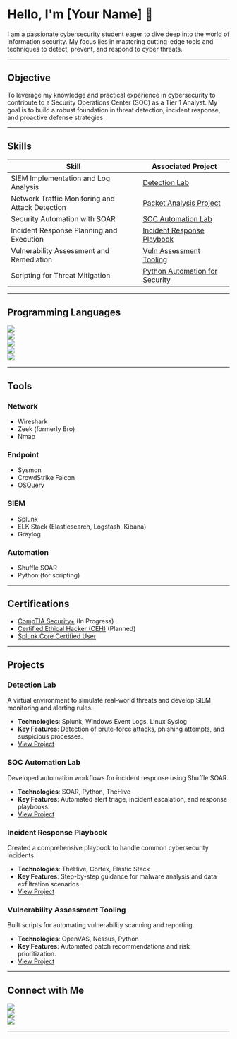# **Hello, I'm [Your Name]** 👋  

I am a passionate cybersecurity student eager to dive deep into the world of information security. My focus lies in mastering cutting-edge tools and techniques to detect, prevent, and respond to cyber threats.  

---

## **Objective**  

To leverage my knowledge and practical experience in cybersecurity to contribute to a Security Operations Center (SOC) as a Tier 1 Analyst. My goal is to build a robust foundation in threat detection, incident response, and proactive defense strategies.  

---

## **Skills**  

| **Skill**                                  | **Associated Project**                       |  
|--------------------------------------------|----------------------------------------------|  
| SIEM Implementation and Log Analysis       | [Detection Lab](#detection-lab)             |  
| Network Traffic Monitoring and Attack Detection | [Packet Analysis Project](#packet-analysis-project) |  
| Security Automation with SOAR              | [SOC Automation Lab](#soc-automation-lab)   |  
| Incident Response Planning and Execution   | [Incident Response Playbook](#incident-response-playbook) |  
| Vulnerability Assessment and Remediation   | [Vuln Assessment Tooling](#vulnerability-assessment-tooling) |  
| Scripting for Threat Mitigation            | [Python Automation for Security](#python-automation-for-security) |  

---

## **Programming Languages**  

<a href="#"><img src="https://img.shields.io/badge/-Python-3776AB?&style=for-the-badge&logo=python&logoColor=white" /></a>  
<a href="#"><img src="https://img.shields.io/badge/-JavaScript-F7DF1E?&style=for-the-badge&logo=javascript&logoColor=black" /></a>  
<a href="#"><img src="https://img.shields.io/badge/-Java-007396?&style=for-the-badge&logo=java&logoColor=white" /></a>  
<a href="#"><img src="https://img.shields.io/badge/-Bash-4EAA25?&style=for-the-badge&logo=gnu-bash&logoColor=white" /></a>  
<a href="#"><img src="https://img.shields.io/badge/-SQL-4479A1?&style=for-the-badge&logo=mysql&logoColor=white" /></a>  

---

## **Tools**  

### **Network**  
- Wireshark  
- Zeek (formerly Bro)  
- Nmap  

### **Endpoint**  
- Sysmon  
- CrowdStrike Falcon  
- OSQuery  

### **SIEM**  
- Splunk  
- ELK Stack (Elasticsearch, Logstash, Kibana)  
- Graylog  

### **Automation**  
- Shuffle SOAR  
- Python (for scripting)  

---

## **Certifications**  

- [CompTIA Security+](https://www.comptia.org) (In Progress)  
- [Certified Ethical Hacker (CEH)](https://www.eccouncil.org/programs/certified-ethical-hacker-ceh/) (Planned)  
- [Splunk Core Certified User](https://www.splunk.com/en_us/training/certification-track/core-user.html)  

---

## **Projects**  

### **Detection Lab**  
A virtual environment to simulate real-world threats and develop SIEM monitoring and alerting rules.  
- **Technologies**: Splunk, Windows Event Logs, Linux Syslog  
- **Key Features**: Detection of brute-force attacks, phishing attempts, and suspicious processes.  
- [View Project](#)  

### **SOC Automation Lab**  
Developed automation workflows for incident response using Shuffle SOAR.  
- **Technologies**: SOAR, Python, TheHive  
- **Key Features**: Automated alert triage, incident escalation, and response playbooks.  
- [View Project](#)  

### **Incident Response Playbook**  
Created a comprehensive playbook to handle common cybersecurity incidents.  
- **Technologies**: TheHive, Cortex, Elastic Stack  
- **Key Features**: Step-by-step guidance for malware analysis and data exfiltration scenarios.  
- [View Project](#)  

### **Vulnerability Assessment Tooling**  
Built scripts for automating vulnerability scanning and reporting.  
- **Technologies**: OpenVAS, Nessus, Python  
- **Key Features**: Automated patch recommendations and risk prioritization.  
- [View Project](#)  

---

## **Connect with Me**  

<a href="https://linkedin.com"><img src="https://img.shields.io/badge/-LinkedIn-0072b1?&style=for-the-badge&logo=linkedin&logoColor=white" /></a>  
<a href="https://github.com"><img src="https://img.shields.io/badge/-GitHub-181717?&style=for-the-badge&logo=github&logoColor=white" /></a>  
<a href="mailto:YourEmail@example.com"><img src="https://img.shields.io/badge/-Email-D14836?&style=for-the-badge&logo=gmail&logoColor=white" /></a>  

---
